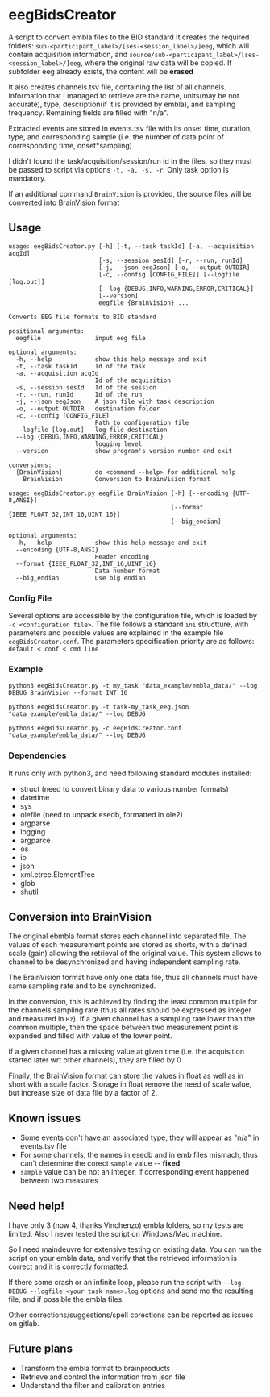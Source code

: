# eegBidsCreator

A script to convert embla files to the BID standard
It creates the required folders: `sub-<participant_label>/[ses-<session_label>/]eeg`,  which will contain acquisition information, and `source/sub-<participant_label>/[ses-<session_label>/]eeg`, where the original raw data will be copied. If subfolder eeg already exists, the content will be **erased**

It also creates channels.tsv file, containing the list of all channels. Information that I managed to retrieve are the name, units(may be not accurate), type, description(if it is provided by embla), and sampling frequency. Remaining fields are filled with "n/a".

Extracted events are stored in events.tsv file with its onset time, duration, type, and corresponding sample (i.e. the number of data point of corresponding time, onset\*sampling) 

I didn't found the task/acquisition/session/run id in the files, so they must be passed to script via options `-t, -a, -s, -r`. Only task option is mandatory.

If an additional command `BrainVision` is provided, the source files will be converted into BrainVision format

## Usage

```
usage: eegBidsCreator.py [-h] [-t, --task taskId] [-a, --acquisition acqId]
                         [-s, --session sesId] [-r, --run, runId]
                         [-j, --json eegJson] [-o, --output OUTDIR]
                         [-c, --config [CONFIG_FILE]] [--logfile [log.out]]
                         [--log {DEBUG,INFO,WARNING,ERROR,CRITICAL}]
                         [--version]
                         eegfile {BrainVision} ...

Converts EEG file formats to BID standard

positional arguments:
  eegfile               input eeg file

optional arguments:
  -h, --help            show this help message and exit
  -t, --task taskId     Id of the task
  -a, --acquisition acqId
                        Id of the acquisition
  -s, --session sesId   Id of the session
  -r, --run, runId      Id of the run
  -j, --json eegJson    A json file with task description
  -o, --output OUTDIR   destination folder
  -c, --config [CONFIG_FILE]
                        Path to configuration file
  --logfile [log.out]   log file destination
  --log {DEBUG,INFO,WARNING,ERROR,CRITICAL}
                        logging level
  --version             show program's version number and exit

conversions:
  {BrainVision}         do <command --help> for additional help
    BrainVision         Conversion to BrainVision format
```
```
usage: eegBidsCreator.py eegfile BrainVision [-h] [--encoding {UTF-8,ANSI}]
                                             [--format {IEEE_FLOAT_32,INT_16,UINT_16}]
                                             [--big_endian]

optional arguments:
  -h, --help            show this help message and exit
  --encoding {UTF-8,ANSI}
                        Header encoding
  --format {IEEE_FLOAT_32,INT_16,UINT_16}
                        Data number format
  --big_endian          Use big endian
```

### Config File
Several options are accessible by the configuration file, which is loaded by `-c <configuration file>`.
The file follows a standard `ini` structture, with parameters and possible values are explained in the example file `eegBidsCreator.conf`. The parameters specification priority are as follows: `default < conf < cmd line`

### Example

`python3 eegBidsCreator.py -t my_task "data_example/embla_data/" --log DEBUG BrainVision --format INT_16`

`python3 eegBidsCreator.py -t task-my_task_eeg.json "data_example/embla_data/" --log DEBUG`

`python3 eegBidsCreator.py -c eegBidsCreator.conf "data_example/embla_data/" --log DEBUG`

### Dependencies

It runs only with python3, and need following standard modules installed:
- struct (need to convert binary data to various number formats)
- datetime
- sys
- olefile (need to unpack esedb, formatted in ole2)
- argparse
- logging
- argparce
- os
- io
- json
- xml.etree.ElementTree
- glob
- shutil

## Conversion into BrainVision

The original ebmbla format stores each channel into separated file. The values of each measurement points are stored as shorts, with a defined scale (gain) allowing the retrieval of the original value. This system allows to channel to be desynchronized and having independent sampling rate.

The BrainVision format have only one data file, thus all channels must have same sampling rate and to be synchronized.
 
In the conversion, this is achieved by finding the least common multiple for the channels sampling rate (thus all rates should be expressed as integer and measured in `Hz`). If a given channel has a sampling rate lower than the common multiple, then the space between two measurement point is expanded and filled with value of the lower point.

If a given channel has a missing value at given time (i.e. the acquisition started later wrt other channels), they are filled by 0

Finally, the BrainVision format can store the values in float as well as in short with a scale factor. Storage in float remove the need of scale value, but increase size of data file by a factor of 2.


## Known issues

- Some events don't have an associated type, they will appear as "n/a" in events.tsv file
- For some channels, the names in esedb and in emb files mismach, thus can't determine the corect `sample` value -- **fixed**
- `sample` value can be not an integer, if corresponding event happened between two measures

## Need help!

I have only 3 (now 4, thanks Vinchenzo) embla folders, so my tests are limited. Also I never tested the script on Windows/Mac machine.

So I need maindeuvre for extensive testing on existing data. You can run the script on your embla data, and verify that the retrieved information is correct and it is correctly formatted. 

If there some crash or an infinite loop, please run the script with `--log DEBUG --logfile <your task name>.log` options and send me the resulting file, and if possible the embla files.

Other corrections/suggestions/spell corections can be reported as issues on gitlab. 

## Future plans

- Transform the embla format to brainproducts
- Retrieve and control the information from json file
- Understand the filter and calibration entries
